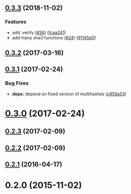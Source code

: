 <a name="0.3.3"></a>
## [0.3.3](https://github.com/multiformats/js-multihashing/compare/v0.3.2...v0.3.3) (2018-11-02)


### Features

* add .verify ([#26](https://github.com/multiformats/js-multihashing/issues/26)) ([fcaa241](https://github.com/multiformats/js-multihashing/commit/fcaa241))
* add many sha3 functions ([#24](https://github.com/multiformats/js-multihashing/issues/24)) ([91145d3](https://github.com/multiformats/js-multihashing/commit/91145d3))



<a name="0.3.2"></a>
## [0.3.2](https://github.com/multiformats/js-multihashing/compare/v0.3.1...v0.3.2) (2017-03-16)



<a name="0.3.1"></a>
## [0.3.1](https://github.com/multiformats/js-multihashing/compare/v0.3.0...v0.3.1) (2017-02-24)


### Bug Fixes

* **deps:** depend on fixed version of multihashes ([c859a53](https://github.com/multiformats/js-multihashing/commit/c859a53))



<a name="0.3.0"></a>
# [0.3.0](https://github.com/multiformats/js-multihashing/compare/v0.2.3...v0.3.0) (2017-02-24)



<a name="0.2.3"></a>
## [0.2.3](https://github.com/multiformats/js-multihashing/compare/v0.2.2...v0.2.3) (2017-02-09)



<a name="0.2.2"></a>
## [0.2.2](https://github.com/multiformats/js-multihashing/compare/v0.2.1...v0.2.2) (2017-02-09)



<a name="0.2.1"></a>
## [0.2.1](https://github.com/multiformats/js-multihashing/compare/v0.2.0...v0.2.1) (2016-04-17)



<a name="0.2.0"></a>
# 0.2.0 (2015-11-02)



